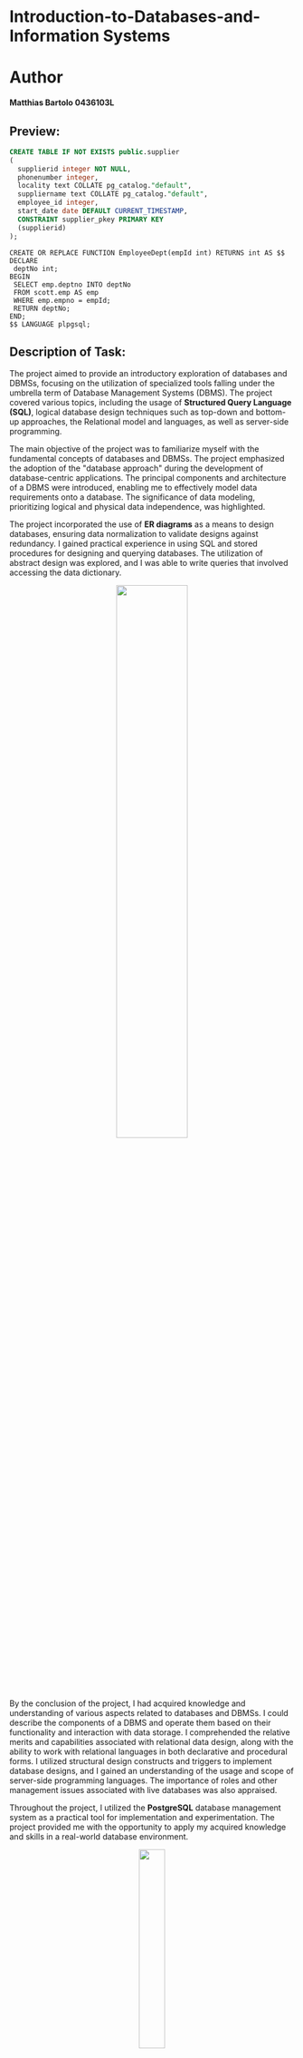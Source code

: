 # Introduction-to-Databases-and-Information Systems
 
# Author
**Matthias Bartolo 0436103L**

## Preview:
```sql
CREATE TABLE IF NOT EXISTS public.supplier 
( 
  supplierid integer NOT NULL, 
  phonenumber integer, 
  locality text COLLATE pg_catalog."default", 
  suppliername text COLLATE pg_catalog."default", 
  employee_id integer, 
  start_date date DEFAULT CURRENT_TIMESTAMP, 
  CONSTRAINT supplier_pkey PRIMARY KEY 
  (supplierid) 
);
```

```plpgsql
CREATE OR REPLACE FUNCTION EmployeeDept(empId int) RETURNS int AS $$
DECLARE
 deptNo int;
BEGIN
 SELECT emp.deptno INTO deptNo
 FROM scott.emp AS emp
 WHERE emp.empno = empId;
 RETURN deptNo;
END;
$$ LANGUAGE plpgsql;
```

## Description of Task:
The project aimed to provide an introductory exploration of databases and DBMSs, focusing on the utilization of specialized tools falling under the umbrella term of Database Management Systems (DBMS). The project covered various topics, including the usage of **Structured Query Language (SQL)**, logical database design techniques such as top-down and bottom-up approaches, the Relational model and languages, as well as server-side programming.

The main objective of the project was to familiarize myself with the fundamental concepts of databases and DBMSs. The project emphasized the adoption of the "database approach" during the development of database-centric applications. The principal components and architecture of a DBMS were introduced, enabling me to effectively model data requirements onto a database. The significance of data modeling, prioritizing logical and physical data independence, was highlighted.

The project incorporated the use of **ER diagrams** as a means to design databases, ensuring data normalization to validate designs against redundancy. I gained practical experience in using SQL and stored procedures for designing and querying databases. The utilization of abstract design was explored, and I was able to write queries that involved accessing the data dictionary.

<p align='center'>
  <img src="https://github.com/mbar0075/Introduction-to-Databases-and-Information-Systems/assets/103250564/01826f1c-9516-4b25-9d63-3c10e7778c9c" style="display: block; margin: 0 auto; width: 50%; height: auto;">
</p>

By the conclusion of the project, I had acquired knowledge and understanding of various aspects related to databases and DBMSs. I could describe the components of a DBMS and operate them based on their functionality and interaction with data storage. I comprehended the relative merits and capabilities associated with relational data design, along with the ability to work with relational languages in both declarative and procedural forms. I utilized structural design constructs and triggers to implement database designs, and I gained an understanding of the usage and scope of server-side programming languages. The importance of roles and other management issues associated with live databases was also appraised.

Throughout the project, I utilized the **PostgreSQL** database management system as a practical tool for implementation and experimentation. The project provided me with the opportunity to apply my acquired knowledge and skills in a real-world database environment.

<p align='center'>
  <img src="https://github.com/mbar0075/Introduction-to-Databases-and-Information-Systems/assets/103250564/e9febddd-f1de-4517-b16f-50554c63502a" style="display: block; margin: 0 auto; width: 30%; height: auto;">
</p>


## Deliverables:
The repository includes:<br />
Databases Assignment Documentation<br />
